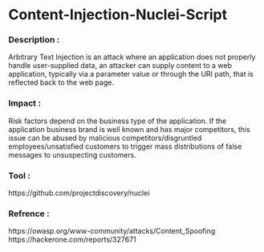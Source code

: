 # Content-Injection-Nuclei-Script

<h3>Description :</h3>
Arbitrary Text Injection is an attack where an application does not properly handle user-supplied data, an attacker can supply content to a web application, typically via a parameter value or through the URI path, that is reflected back to the web page.

<h3>Impact :</h3>
Risk factors depend on the business type of the application. If the application business brand is well known and has major competitors, this issue can be abused by malicious competitors/disgruntled employees/unsatisfied customers to trigger mass distributions of false messages to unsuspecting customers.

<h3>Tool :</h3>
https://github.com/projectdiscovery/nuclei

<h3>Refrence :</h3>
https://owasp.org/www-community/attacks/Content_Spoofing <br />
https://hackerone.com/reports/327671

